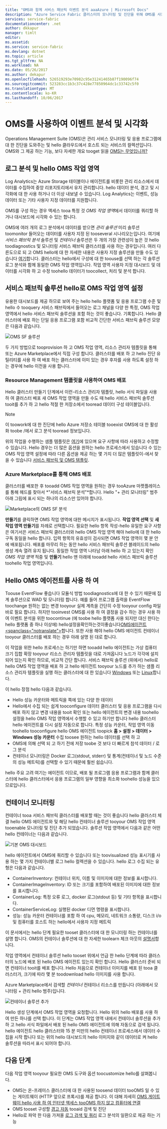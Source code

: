 ```yaml
---
title: "OMS와 함께 서비스 패브릭 이벤트 분석 aaaAzure | Microsoft Docs"
description: "Azure Service Fabric 클러스터의 모니터링 및 진단을 위해 OMS를 사용하여 이벤트를 시각화 및 분석하는 방법에 대해 알아봅니다."
services: service-fabric
documentationcenter: .net
author: dkkapur
manager: timlt
editor: 
ms.assetid: 
ms.service: service-fabric
ms.devlang: dotnet
ms.topic: article
ms.tgt_pltfrm: NA
ms.workload: NA
ms.date: 05/26/2017
ms.author: dekapur
ms.openlocfilehash: 526519293e70982c95e31241465b87f190096f74
ms.sourcegitcommit: 523283cc1b3c37c428e77850964dc1c33742c5f0
ms.translationtype: MT
ms.contentlocale: ko-KR
ms.lasthandoff: 10/06/2017
---
```

# <a name="event-analysis-and-visualization-with-oms"></a>OMS를 사용하여 이벤트 분석 및 시각화

Operations Management Suite (OMS)은 관리 서비스 모니터링 및 응용 프로그램에 대 한 진단을 도와주는 및 hello 클라우드에서 호스트 되는 서비스의 컬렉션입니다. OMS와 그 제공 하는 기능, 보다 자세한 개요 tooget 읽을 [OMS는 무엇입니까?](../operations-management-suite/operations-management-suite-overview.md)

## <a name="log-analytics-and-hello-oms-workspace"></a>로그 분석 및 hello OMS 작업 영역

Log Analytics는 Azure Storage 테이블이나 에이전트를 비롯한 관리 리소스에서 데이터를 수집하여 중앙 리포지토리에서 유지 관리합니다. hello 데이터 분석, 경고 및 시각화에 대 한 사용 하거나 더 이상 내보낼 수 있습니다. Log Analytics는 이벤트, 성능 데이터 또는 기타 사용자 지정 데이터를 지원합니다.

OMS를 구성 하는 경우 액세스 tooa 특정 것 *OMS 작업 영역*에서 데이터를 쿼리할 하거나 대시보드에 시각화 수 있는 합니다.

OMS에 여러 개의 로그 분석에서 데이터를 받으면 *관리 솔루션* 미리 솔루션 toomonitor 들어오는 데이터를 사용자 지정 된 tooseveral 시나리오는입니다. 여기에 *서비스 패브릭 분석* 솔루션 및 *컨테이너* 솔루션은 두 개의 가장 관련성이 높은 것 hello toodiagnostics 및 모니터링 서비스 패브릭 클러스터를 사용 하는 경우입니다. 여러 다른도으로 되 고 OMS hello에 대 한 자세한 내용은 사용자 지정 솔루션을 만들 수도 있습니다 [여기](../operations-management-suite/operations-management-suite-solutions.md)합니다. 클러스터는 hello에서 구성에 대 한 toouse를 선택 하는 각 솔루션 로그 분석와 함께 동일한 OMS 작업 영역입니다. 작업 영역 사용자 지정 대시보드 및 데이터를 시각화 하 고 수정 toohello 데이터가 toocollect, 처리 및 분석 합니다.

## <a name="setting-up-an-oms-workspace-with-hello-service-fabric-solution"></a>서비스 패브릭 솔루션 hello로 OMS 작업 영역 설정

유용한 대시보드를 제공 하므로 보여 주는 hello hello 플랫폼 및 응용 프로그램 수준 및 hello 수 tooquery 서비스 패브릭에서 들어오는 로그 채널을 다양 한 특정, OMS 작업 영역에서 hello 서비스 패브릭 솔루션을 포함 하는 것이 좋습니다. 기록합니다. Hello 클러스터에 배포 하는 단일 응용 프로그램 포함 비교적 간단한 서비스 패브릭 솔루션 모양은 다음과 같습니다.

![OMS SF 솔루션](media/service-fabric-diagnostics-event-analysis-oms/service-fabric-solution.png)

두 가지 방법으로 tooprovision 하 고 OMS 작업 영역, 리소스 관리자 템플릿을 통해 또는 Azure Marketplace에서 직접 구성 합니다. 클러스터를 배포 하 고 hello 진단 유틸리티를 사용 하 여 배포 하는 클러스터에 이미 있는 경우 후자를 사용 하도록 설정 하는 경우에 hello 이전을 사용 합니다.

### <a name="deploying-oms-using-a-resource-management-template"></a>Resource Management 템플릿을 사용하여 OMS 배포

Hello 클러스터 만들기 단계에서 이런-리소스 관리자 템플릿, hello 서식 파일을 사용 하 여 클러스터 배포 새 OMS 작업 영역을 만들 수도 때 hello 서비스 패브릭 솔루션 tooit를 추가 하 고 hello 적절 한 저장소에서 tooread 데이터 구성 테이블입니다.

>[!NOTE]
>이 toowork에 대 한 진단에 hello Azure 저장소 테이블 tooexist OMS에 대 한 활성화 toobe /에서 로그 분석 tooread 정보입니다.

위의 작업을 수행하는 샘플 템플릿은 [여기](https://azure.microsoft.com/resources/templates/service-fabric-oms/)에 있으며 요구 사항에 따라 사용하고 수정할 수 있습니다. Hello 경우는 더 많은 옵션을 원하는 hello 프로세스에서 있습니다 수 있는 OMS 작업 영역 설정에 따라 다른 옵션을 제공 하는 몇 가지 더 많은 템플릿이-에서 찾을 수 있습니다 [서비스 패브릭 및 OMS 템플릿](https://azure.microsoft.com/resources/templates/?term=service+fabric+OMS).

### <a name="deploying-oms-using-through-azure-marketplace"></a>Azure Marketplace를 통해 OMS 배포

클러스터를 배포한 후 tooadd OMS 작업 영역을 원하는 경우 tooAzure 마켓플레이스를 통해 헤드를 찾아서 *"서비스 패브릭 분석"*합니다. Hello "+ 관리 모니터링" 범주 아래 그림에 표시 되는 하나의 리소스만 있어야 합니다.

![Marketplace의 OMS SF 분석](media/service-fabric-diagnostics-event-analysis-oms/service-fabric-analytics.png)

**만들기**를 클릭하면 OMS 작업 영역에 대한 메시지가 표시됩니다. **작업 영역 선택** 및 **새 작업 영역 만들기**를 차례로 선택합니다. 필요한 hello 항목 작성-hello 유일한 요구 사항은 여기서은 서비스 패브릭 클러스터와 hello OMS 작업 영역 해야 hello에 대 한 hello 구독 동일을 hello 합니다. 입력 항목의 유효성이 검사되면 OMS 작업 영역이 몇 분 안에 배포됩니다. 배포를 마무리 하는 동안 hello 서비스 패브릭 솔루션 블레이드의 hello 생성 계속 열려 유지 됩니다. 동일한 작업 영역 나타남 아래 hello 하 고 있는지 확인 *OMS 작업 영역* 적중 및 **만들기** hello 맨 아래에 tooadd hello 서비스 패브릭 솔루션 toohello 작업 영역입니다.

## <a name="using-hello-oms-agent"></a>Hello OMS 에이전트를 사용 하 여

Toouse EventFlow 좋습니다 모듈식 방법 toodiagnostics에 대 한 수 있기 때문에 집계 솔루션으로 WAD 및 모니터링 합니다. 예를 들어 프로그램 출력을 EventFlow toochange 원하는 없는 변경 tooyour 실제 계측을 간단히 수정 tooyour config 파일 바로 필요 합니다. 하지만 tooinvest OMS를 사용 하 여 결정을 감수 하는 경우 사용 하 여 이벤트 분석을 위한 toocontinue (에 toobe hello 플랫폼 사용 되지만 대신 한다는 hello 플랫폼 중 하나 이상에) hello설정을확인하는것이좋습니다[</c0>OMS에이전트<spanclass="notranslate">](../log-analytics/log-analytics-windows-agents.md)합니다.</span> 또한 사용 해야 hello OMS 에이전트 컨테이너 tooyour 클러스터를 배포 하는 경우 아래 설명 된 대로 합니다.

이 작업을 위한 hello 프로세스는 하기만 하면 tooadd hello 에이전트는 가상 컴퓨터 크기 집합 확장 tooyour 리소스 관리자 템플릿을 대로 가져옵니다 노드가 각각에 설치 되어 있는지 확인 하므로, 비교적 간단 합니다. 서비스 패브릭 솔루션 (위에서) hello로 hello OMS 작업 영역을 배포 하 고 hello 에이전트 tooyour 노드를 추가 하는 샘플 리소스 관리자 템플릿을 실행 하는 클러스터에 대 한 있습니다 [Windows](https://github.com/ChackDan/Service-Fabric/tree/master/ARM%20Templates/SF%20OMS%20Samples/Windows) 또는 [Linux](https://github.com/ChackDan/Service-Fabric/tree/master/ARM%20Templates/SF%20OMS%20Samples/Linux)합니다.

이 hello 장점 hello 다음과 같습니다.

* Hello 성능 카운터와 메트릭을 쪽에 있는 다양 한 데이터
* Hello에서 수집 되는 쉽게 tooconfigure 데이터 클러스터 및 응용 프로그램을 다시 배포 하지 않고 변경 내용을 tooit 확인 또는 hello 에이전트의 변경 내용 toohello 설정을 hello OMS 작업 영역에서 수행할 수 있고 하기만 합니다 hello 클러스터 hello 에이전트를 다시 설정 자동으로 합니다. 특정 성능 카운터, 작업 영역 이동 toohello tooconfigure hello OMS 에이전트 toopick **홈 > 설정 > 데이터 > Windows 성능 카운터** 수집 toosee 원하는 hello 데이터를 선택 하 고
* OMS에 의해 선택 되 고 하기 전에 저장 toobe 것 보다 더 빠르게 참석 데이터 / 로그 분석
* 컨테이너 모니터링은 Docker 로그(stdout, stderr) 및 통계(컨테이너 및 노드 수준의 성능 메트릭)를 선택할 수 있기 때문에 훨씬 쉽습니다.

hello 주요 고려 여기는 에이전트 이므로, 배포 될 프로그램 응용 프로그램과 함께 클러스터에 hello 클러스터에서 응용 프로그램의 일부 영향을 최소화 toohello 성능을 있으므로입니다.

## <a name="monitoring-containers"></a>컨테이너 모니터링

컨테이너 tooa 서비스 패브릭 클러스터를 배포할 때는 것이 좋습니다 hello 클러스터 체결 hello OMS 에이전트와 및 해당 hello 컨테이너 솔루션 tooyour OMS 작업 영역 tooenable 모니터링 및 진단 추가 되었습니다. 솔루션 작업 영역에서 다음과 같은 어떤 hello 컨테이너는 다음과 같습니다.

![기본 OMS 대시보드](./media/service-fabric-diagnostics-event-analysis-oms/oms-containers-dashboard.png)

hello 에이전트에서 OMS에 쿼리할 수 있습니다 또는 toovisualized 성능 표시기를 사용 하는 몇 가지 컨테이너별 로그 hello 컬렉션을 수 있습니다. hello 로그 수집 되는 유형은 다음과 같습니다.

* ContainerInventory: 컨테이너 위치, 이름 및 이미지에 대한 정보를 표시합니다.
* ContainerImageInventory: ID 또는 크기를 포함하여 배포된 이미지에 대한 정보를 표시합니다.
* ContainerLog: 특정 오류 로그, docker 로그(stdout 등) 및 기타 항목을 표시합니다.
* ContainerServiceLog: 실행된 docker 디먼 명령을 표시합니다.
* 성능: 성능 카운터 컨테이너를 포함 하 여 cpu, 메모리, 네트워크 소통량, 디스크 i/o 및 컴퓨터를 호스트 하는 hello에서 사용자 지정 메트릭

이 문서에서는 hello 단계 필요한 tooset 클러스터에 대 한 모니터링 하는 컨테이너를 설명 합니다. OMS의 컨테이너 솔루션에 대 한 자세한 toolearn 체크 아웃의 [설명서](../log-analytics/log-analytics-containers.md)합니다.

작업 영역에서 컨테이너 솔루션 hello tooset 위에서 언급 한 hello 단계에 따라 클러스터의 노드에 배포 된 hello OMS 에이전트 있는지 확인 합니다. Hello 클러스터 준비 되 면 컨테이너 tooit를 배포 합니다. Hello 처음으로 컨테이너 이미지를 배포 된 tooa 클러스터가, 크기에 따라 몇 분 toodownload hello 이미지를 사용 합니다.

Azure Marketplace에서 검색할 *컨테이너* 컨테이너 리소스를 만듭니다 (아래에서 모니터링 + 관리 hello 범주)입니다.

![컨테이너 솔루션 추가](./media/service-fabric-diagnostics-event-analysis-oms/containers-solution.png)

Hello 생성 단계에서 OMS 작업 영역을 요청합니다. Hello 위의 hello 배포를 사용 하 여 만든 하나를 선택 합니다. 이 단계는 OMS 작업 영역 내에서 컨테이너 솔루션을 추가 하 고 hello 서식 파일에서 배포 된 hello OMS 에이전트에 의해 자동으로 검색 됩니다. hello 에이전트 hello 클러스터와 15 분 미만의 hello 컨테이너 프로세스에서 데이터 수집을 시작 합니다 또는 위의 hello 대시보드의 hello 이미지와 같이 데이터로 켜 hello 솔루션을 따라서 표시 되어야 합니다.


## <a name="next-steps"></a>다음 단계

다음 작업 영역 tooyour 필요한 OMS 도구와 옵션 toocustomize hello를 살펴봅니다.

* OMS는 온-프레미스 클러스터에 대 한 사용된 toosend 데이터 tooOMS 일 수 있는 게이트웨이 (HTTP 앞으로 프록시)를 제공 합니다. 이 대해 자세히 [OMS 게이트웨이 hello 사용 하 여 인터넷 액세스 tooOMS 하지 않고 컴퓨터에 연결](../log-analytics/log-analytics-oms-gateway.md)
* OMS tooset 구성할 [경고 자동](../log-analytics/log-analytics-alerts.md) tooaid 검색 및 진단
* Hello로 파악 한 다음 가져올 [로그 검색 및 쿼리](../log-analytics/log-analytics-log-searches.md) 로그 분석의 일환으로 제공 하는 기능
